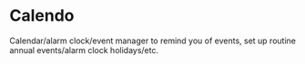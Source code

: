 Calendo
=======

Calendar/alarm clock/event manager to remind you of events, set up routine annual events/alarm clock holidays/etc.